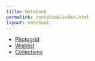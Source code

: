 ```yaml
---
title: Notebook
permalink: /notebook/index.html
layout: notebook
---
```

- [Photogrid](photogrid)
- [Wishlist](wishlist)
- [Collections](collections)

